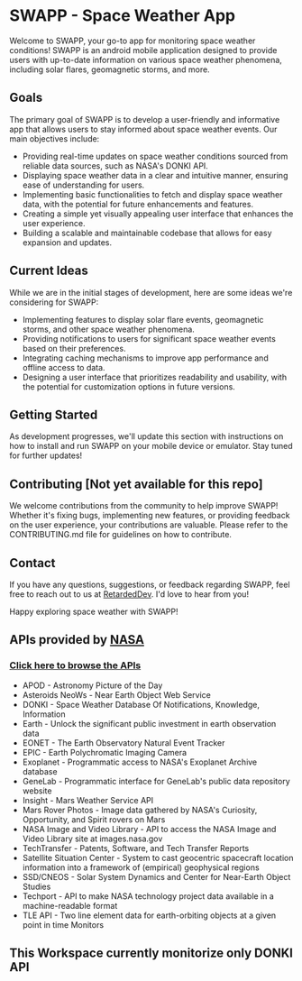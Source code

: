 # SWAPP - Space Weather App

Welcome to SWAPP, your go-to app for monitoring space weather conditions! SWAPP is an android mobile application designed to provide users with up-to-date information on various space weather phenomena, including solar flares, geomagnetic storms, and more.

## Goals

The primary goal of SWAPP is to develop a user-friendly and informative app that allows users to stay informed about space weather events. Our main objectives include:

- Providing real-time updates on space weather conditions sourced from reliable data sources, such as NASA's DONKI API.
- Displaying space weather data in a clear and intuitive manner, ensuring ease of understanding for users.
- Implementing basic functionalities to fetch and display space weather data, with the potential for future enhancements and features.
- Creating a simple yet visually appealing user interface that enhances the user experience.
- Building a scalable and maintainable codebase that allows for easy expansion and updates.

## Current Ideas

While we are in the initial stages of development, here are some ideas we're considering for SWAPP:

- Implementing features to display solar flare events, geomagnetic storms, and other space weather phenomena.
- Providing notifications to users for significant space weather events based on their preferences.
- Integrating caching mechanisms to improve app performance and offline access to data.
- Designing a user interface that prioritizes readability and usability, with the potential for customization options in future versions.

## Getting Started

As development progresses, we'll update this section with instructions on how to install and run SWAPP on your mobile device or emulator. Stay tuned for further updates!

## Contributing [Not yet available for this repo]

We welcome contributions from the community to help improve SWAPP! Whether it's fixing bugs, implementing new features, or providing feedback on the user experience, your contributions are valuable. Please refer to the CONTRIBUTING.md file for guidelines on how to contribute.

## Contact

If you have any questions, suggestions, or feedback regarding SWAPP, feel free to reach out to us at [RetardedDev](https://retardeddev-portfolio.netlify.app). I'd love to hear from you!

Happy exploring space weather with SWAPP!

## APIs provided by [NASA](https://api.nasa.gov/#signUp)

### [Click here to browse the APIs](https://api.nasa.gov/#browseAPI)

- APOD - Astronomy Picture of the Day
- Asteroids NeoWs - Near Earth Object Web Service
- DONKI - Space Weather Database Of Notifications, Knowledge, Information
- Earth - Unlock the significant public investment in earth observation data
- EONET - The Earth Observatory Natural Event Tracker
- EPIC - Earth Polychromatic Imaging Camera
- Exoplanet - Programmatic access to NASA's Exoplanet Archive database
- GeneLab - Programmatic interface for GeneLab's public data repository website
- Insight - Mars Weather Service API
- Mars Rover Photos - Image data gathered by NASA's Curiosity, Opportunity, and Spirit rovers on Mars
- NASA Image and Video Library - API to access the NASA Image and Video Library site at images.nasa.gov
- TechTransfer - Patents, Software, and Tech Transfer Reports
- Satellite Situation Center - System to cast geocentric spacecraft location information into a framework of (empirical) geophysical regions
- SSD/CNEOS - Solar System Dynamics and Center for Near-Earth Object Studies
- Techport - API to make NASA technology project data available in a machine-readable format
- TLE API - Two line element data for earth-orbiting objects at a given point in time
  Monitors

## This Workspace currently monitorize only DONKI API
